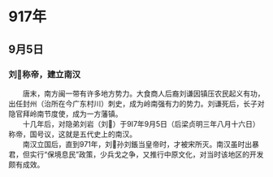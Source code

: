 # 917年
## 9月5日
### 刘称帝，建立南汉
　　唐末，南方闽一带有许多地方势力。大食商人后裔刘谦因镇压农民起义有功，出任封州（治所在今广东村川）刺史，成为岭南强有力的势力。刘谦死后，长子对隐官拜岭南节度使，成为一方藩镇。<br>　　十几年后，对隐弟刘岩（刘）于9I7年9月5日（后梁贞明三年八月十六日）称帝，国号议，这就是五代史上的南汉。<br>　　南汉立国后，直到971年，刘孙刘鋹当皇帝时，才被宋所灭。南汉虽时出暴君，但实行“保境息民”政策，少兵戈之争，又推行中原文化，对当时该地区的开发颇有成效。
<comment/>